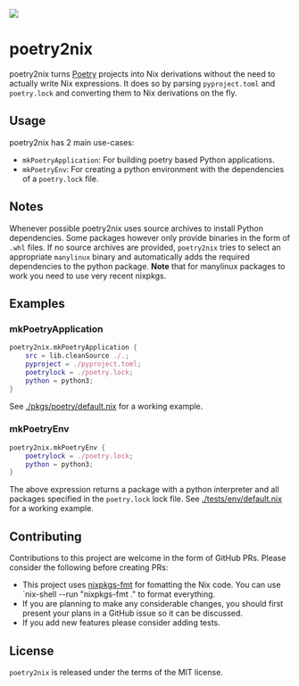 [![](https://gitlab.com/nix-community/poetry2nix/badges/master/pipeline.svg)](https://gitlab.com/nix-community/poetry2nix/-/jobs)

# poetry2nix
poetry2nix turns [Poetry](https://poetry.eustace.io/) projects into Nix derivations without the need to actually write Nix expressions. It does so by parsing `pyproject.toml` and `poetry.lock` and converting them to Nix derivations on the fly.

## Usage

poetry2nix has 2 main use-cases:

- `mkPoetryApplication`: For building poetry based Python applications.
- `mkPoetryEnv`: For creating a python environment with the dependencies of a `poetry.lock` file.

## Notes

Whenever possible poetry2nix uses source archives to install Python dependencies. Some packages however only provide binaries in
the form of `.whl` files. If no source archives are provided, `poetry2nix` tries to select an appropriate `manylinux` binary and
automatically adds the required dependencies to the python package. **Note** that for manylinux packages to work you need to use
very recent nixpkgs.

## Examples

### mkPoetryApplication

```nix
poetry2nix.mkPoetryApplication {
    src = lib.cleanSource ./.;
    pyproject = ./pyproject.toml;
    poetrylock = ./poetry.lock;
    python = python3;
}
```

See [./pkgs/poetry/default.nix](./pkgs/poetry/default.nix) for a working example.

### mkPoetryEnv

```nix
poetry2nix.mkPoetryEnv {
    poetrylock = ./poetry.lock;
    python = python3;
}
```

The above expression returns a package with a python interpreter and all packages specified
in the `poetry.lock` lock file. See [./tests/env/default.nix](./tests/env/default.nix) for a working example.

## Contributing

Contributions to this project are welcome in the form of GitHub PRs. Please consider the following before creating PRs:

- This project uses [nixpkgs-fmt](https://github.com/nix-community/nixpkgs-fmt) for fomatting the Nix code. You can use
`nix-shell --run "nixpkgs-fmt ." to format everything.
- If you are planning to make any considerable changes, you should first present your plans in a GitHub issue so it can be discussed.
- If you add new features please consider adding tests.


## License
`poetry2nix` is released under the terms of the MIT license.

